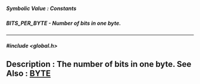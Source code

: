 ##### Symbolic Value : Constants
##### BITS_PER_BYTE - Number of bits in one byte.
---
##### #include <global.h>
**Description :**
The number of bits in one byte.
**See Also :**
[BYTE](D:/md_files/BYTE.md)
---

